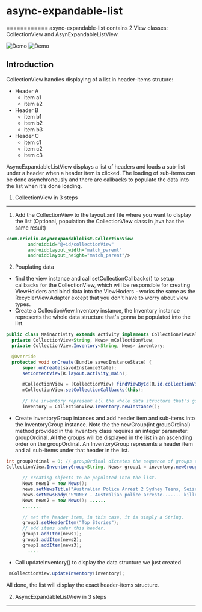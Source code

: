 # async-expandable-list
============
async-expandable-list contains 2 View classes: CollectionView and AsynExpandableListView.


![Demo](https://cloud.githubusercontent.com/assets/3691022/19348717/0d6c98ec-919b-11e6-97c3-a8ff782a059b.gif)  ![Demo](https://cloud.githubusercontent.com/assets/3691022/19406879/cb982648-92da-11e6-86bf-7c82e8505e6c.gif)

Introduction
-------------------
CollectionView handles displaying of a list in header-items struture:
   * Header A
       * item a1
       * item a2
   * Header B
       * item b1
       * item b2
       * item b3
   * Header C
       * item c1
       * item c2
       * item c3
       
       
AsyncExpandableListView displays a list of headers and loads a sub-list under a header when a header item is clicked. The loading of sub-items can be done asynchronously and there are callbacks to populate the data into the list when it's done loading. 

 
 1. CollectionView in 3 steps
-------------------
1. Add the CollectionView to the layout.xml file where you want to display the list (Optional, population the CollectionView class in java has the same result)
```xml
<com.ericliu.asyncexpandablelist.CollectionView
        android:id="@+id/collectionView"
        android:layout_width="match_parent"
        android:layout_height="match_parent"/>

```

2. Pouplating data
  * find the view instance and call setCollectionCallbacks() to setup callbacks for the CollectionView, which will be responsible for creating ViewHolders and bind data into the ViewHoders - works the same as the RecyclerView.Adapter except that you don't have to worry about view types.
  * Create a CollectionView.Inventory instance, the Inventory instance represents the whole data structure that's gonna be populated into the list.
    
  
  ```java
 public class MainActivity extends Activity implements CollectionViewCallbacks<String, News> {
    private CollectionView<String, News> mCollectionView;
    private CollectionView.Inventory<String, News> inventory;

    @Override
    protected void onCreate(Bundle savedInstanceState) {
        super.onCreate(savedInstanceState);
        setContentView(R.layout.activity_main);

        mCollectionView = (CollectionView) findViewById(R.id.collectionView);
        mCollectionView.setCollectionCallbacks(this);
        
        // the inventory represent all the whole data structure that's gonna be populated into the list.
        inventory = CollectionView.Inventory.newInstance();

  ```
  * Create InventoryGroup intances and add header item and sub-items into the InventoryGroup instance.
  Note the the newGroup(int groupOrdinal) method provided in the Inventory class requires an integer parameter: groupOrdinal.
  All the groups will be displayed in the list in an ascending order on the groupOrdinal.
    An InventoryGroup represents a header item and all sub-items under that header in the list.
    
    
  ```java
  int groupOrdinal = 0; // groupOrdinal dictates the sequence of groups to be displayed in the list
  CollectionView.InventoryGroup<String, News> group1 = inventory.newGroup(groupOrdinal); 
        
        // creating objects to be populated into the list.
        News news1 = new News();
        news.setNewsTitle("Australian Police Arrest 2 Sydney Teens, Seize Knives");
        news.setNewsBody("SYDNEY - Australian police arreste....... killed 202, including 88 Australians, police said.");  
        News news2 = new News(); ......
        .......
        
        // set the header item, in this case, it is simply a String.
        group1.setHeaderItem("Top Stories");
        // add items under this header.
        group1.addItem(news1);
        group1.addItem(news2);
        group1.addItem(news3);
          ....
  
  ```
  
  * Call updateInventory() to display the data structure we just created
  ```java
   mCollectionView.updateInventory(inventory);
  ```
  All done, the list will display the exact header-items structure. 
  
   2. AsyncExpandableListView in 3 steps
-------------------
